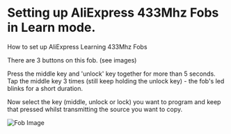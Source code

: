 # Setting up AliExpress 433Mhz Fobs in Learn mode.
How to set up AliExpress Learning 433Mhz Fobs

There are 3 buttons on this fob. (see images)



Press the middle key and 'unlock' key together for more than 5 seconds. 
Tap the middle key 3 times (still keep holding the unlock key) - the fob's led blinks for a short duration.

Now select the key (middle, unlock or lock) you want to program and keep that pressed whilst transmitting the source you want to copy.


![Fob Image](_33mhzFobs.png)



